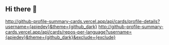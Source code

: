 ## Hi there 👋

<!--
**apiedev/apiedev** is a ✨ _special_ ✨ repository because its `README.md` (this file) appears on your GitHub profile.

Here are some ideas to get you started:

- 🔭 I’m currently working on ...
- 🌱 I’m currently learning ...
- 👯 I’m looking to collaborate on ...
- 🤔 I’m looking for help with ...
- 💬 Ask me about ...
- 📫 How to reach me: ...
- 😄 Pronouns: ...
- ⚡ Fun fact: ...
-->
http://github-profile-summary-cards.vercel.app/api/cards/profile-details?username={apiedev}&theme={github_dark}
http://github-profile-summary-cards.vercel.app/api/cards/repos-per-language?username={apiedev}&theme={github_dark}&exclude={exclude}
